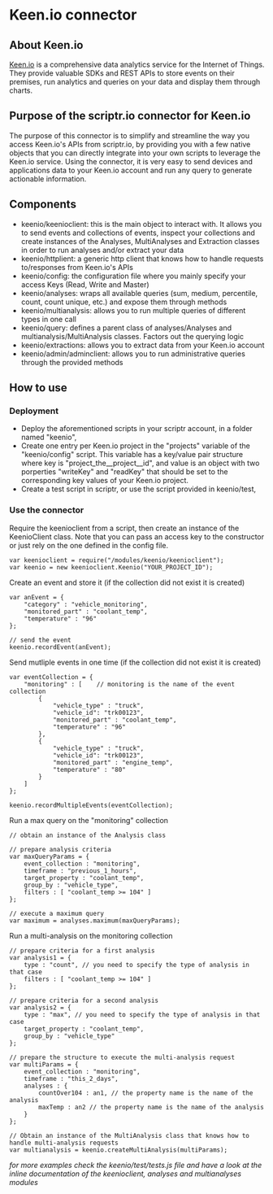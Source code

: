 # Keen.io connector
## About Keen.io
[Keen.io](https://www.keen.io) is a comprehensive data analytics service for the Internet of Things. They provide valuable SDKs and REST APIs to store events on their premises, run analytics and queries on your data and display them through charts. 
 
## Purpose of the scriptr.io connector for Keen.io
The purpose of this connector is to simplify and streamline the way you access Keen.io's APIs from scriptr.io, by providing you with a few native objects that you can directly integrate into your own scripts to leverage the Keen.io service. Using the connector, it is very easy to send devices and applications data to your Keen.io account and run any query to generate actionable information.

## Components
- keenio/keenioclient: this is the main object to interact with. It allows you to send events and collections of events, inspect your collections and create instances of the Analyses, MultiAnalyses and Extraction classes in order to run analyses and/or extract your data 
- keenio/httplient: a generic http client that knows how to handle requests to/responses from Keen.io's APIs
- keenio/config: the configuration file where you mainly specify your access Keys (Read, Write and Master)
- keenio/analyses: wraps all available queries (sum, medium, percentile, count, count unique, etc.) and expose them through methods
- keenio/multianalysis: allows you to run multiple queries of different types in one call
- keenio/query: defines a parent class of analyses/Analyses and multianalysis/MultiAnalysis classes. Factors out the querying logic
- keenio/extractions: allows you to extract data from your Keen.io account
- keenio/admin/adminclient: allows you to run administrative queries through the provided methods

## How to use

### Deployment
- Deploy the aforementioned scripts in your scriptr account, in a folder named "keenio",
- Create one entry per Keen.io project in the "projects" variable of the "keenio/config" script. This variable has a key/value pair structure where
key is "project_the__project__id", and value is an object with two porperties "writeKey" and "readKey" that should be set to the corresponding key values of your Keen.io project.
- Create a test script in scriptr, or use the script provided in keenio/test,

### Use the connector

Require the keenioclient from a script, then create an instance of the KeenioClient class.
Note that you can pass an access key to the constructor or just rely on the one defined in the config file.
```
var keenioclient = require("/modules/keenio/keenioclient");
var keenio = new keenioclient.Keenio("YOUR_PROJECT_ID");
```

Create an event and store it (if the collection did not exist it is created)
```
var anEvent = {
	"category" : "vehicle_monitoring",
	"monitored_part" : "coolant_temp",
	"temperature" : "96"
};

// send the event
keenio.recordEvent(anEvent);
```

Send mutliple events in one time (if the collection did not exist it is created)
```
var eventCollection = {
	"monitoring" : [	// monitoring is the name of the event collection
		{
			"vehicle_type" : "truck",
			"vehicle_id": "trk00123",
			"monitored_part" : "coolant_temp",
			"temperature" : "96"
		},	
		{
			"vehicle_type" : "truck",
			"vehicle_id": "trk00123",
			"monitored_part" : "engine_temp",
			"temperature" : "80"
		}	
	]
};

keenio.recordMultipleEvents(eventCollection);
```
Run a max query on the "monitoring" collection
```
// obtain an instance of the Analysis class

// prepare analysis criteria
var maxQueryParams = {
	event_collection : "monitoring",
	timeframe : "previous_1_hours",
	target_property : "coolant_temp",
	group_by : "vehicle_type",
	filters : [ "coolant_temp >= 104" ]
};

// execute a maximum query 
var maximum = analyses.maximum(maxQueryParams);
```
Run a multi-analysis on the monitoring collection
```
// prepare criteria for a first analysis
var analysis1 = {
	type : "count", // you need to specify the type of analysis in that case
	filters : [ "coolant_temp >= 104" ]
};

// prepare criteria for a second analysis
var analysis2 = {
	type : "max", // you need to specify the type of analysis in that case
	target_property : "coolant_temp",
	group_by : "vehicle_type"
};

// prepare the structure to execute the multi-analysis request
var multiParams = {
	event_collection : "monitoring",
	timeframe : "this_2_days",
	analyses : {
		countOver104 : an1, // the property name is the name of the analysis
		maxTemp : an2 // the property name is the name of the analysis
	}
};

// Obtain an instance of the MultiAnalysis class that knows how to handle multi-analysis requests
var multianalysis = keenio.createMultiAnalysis(multiParams);
```

*for more examples check the keenio/test/tests.js file and have a look at the inline documentation of the keenioclient, analyses and multianalyses modules*


